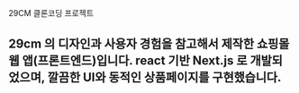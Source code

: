 29CM 클론코딩 프로젝트

29cm 의 디자인과 사용자 경험을 참고해서 제작한 쇼핑몰 웹 앱(프론트엔드)입니다.
react 기반 Next.js 로 개발되었으며, 깔끔한 UI와 동적인 상품페이지를 구현했습니다.
-------------------------------------------------------
